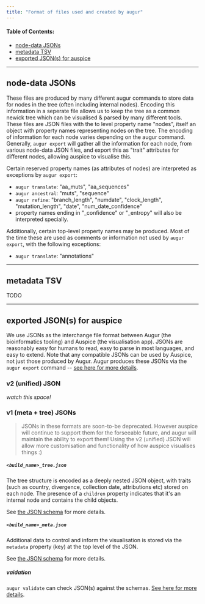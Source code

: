 ```yaml
---
title: "Format of files used and created by augur"
---
```


#### Table of Contents:
* [node-data JSONs](#node-data-jsons)
* [metadata TSV](#metadata-tsv)
* [exported JSON(s) for auspice](#exported-jsons-for-auspice)


---


## node-data JSONs

These files are produced by many different augur commands to store data for nodes in the tree (often including internal nodes).
Encoding this information in a seperate file allows us to keep the tree as a common newick tree which can be visualised & parsed by many different tools.
These files are JSON files with the to level property name "nodes", itself an object with property names representing nodes on the tree.
The encoding of information for each node varies depending on the augur command.
Generally, `augur export` will gather all the information for each node, from various node-data JSON files, and export this as "trait" attributes for different nodes, allowing auspice to visualise this.

Certain reserved property names (as attributes of nodes) are interpreted as exceptions by `augur export`:
* `augur translate`: "aa_muts", "aa_sequences"
* `augur ancestral`: "muts", "sequence"
* `augur refine`: "branch_length", "numdate", "clock_length", "mutation_length", "date", "num_date_confidence"
* property names ending in "_confidence" or "_entropy" will also be interpreted specially.


Additionally, certain top-level property names may be produced.
Most of the time these are used as comments or information not used by `augur export`, with the following exceptions:
* `augur translate`: "annotations"

---
## metadata TSV

TODO

---
## exported JSON(s) for auspice

We use JSONs as the interchange file format between Augur (the bioinformatics tooling) and Auspice (the visualisation app).
JSONs are reasonably easy for humans to read, easy to parse in most languages, and easy to extend.
Note that any compatible JSONs can be used by Auspice, not just those produced by Augur.
Augur produces these JSONs via the `augur export` command -- [see here for more details](augur-commands). 


### v2 (unified) JSON
_watch this space!_


### v1 (meta + tree) JSONs

> JSONs in these formats are soon-to-be deprecated.
However auspice will continue to support them for the forseeable future, and augur will maintain the ability to export them!
Using the v2 (unified) JSON will allow more customisation and functionality of how auspice visualises things :)


##### `<build_name>_tree.json`

The tree structure is encoded as a deeply nested JSON object, with traits (such as country, divergence, collection date, attributions etc) stored on each node.
The presence of a `children` property indicates that it's an internal node and contains the child objects.

See [the JSON schema](https://github.com/nextstrain/augur/blob/master/augur/data/schema_tree.json) for more details.

##### `<build_name>_meta.json`
Additional data to control and inform the visualisation is stored via the `metadata` property (key) at the top level of the JSON.

See [the JSON schema](https://github.com/nextstrain/augur/blob/master/augur/data/schema_meta.json) for more details.

##### vaidation
`augur validate` can check JSON(s) against the schemas. [See here for more details](augur-commands).

